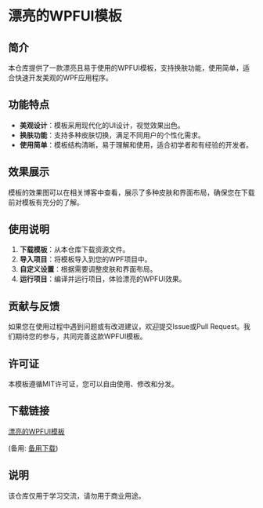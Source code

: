 # 漂亮的WPFUI模板

## 简介

本仓库提供了一款漂亮且易于使用的WPFUI模板，支持换肤功能，使用简单，适合快速开发美观的WPF应用程序。

## 功能特点

- **美观设计**：模板采用现代化的UI设计，视觉效果出色。
- **换肤功能**：支持多种皮肤切换，满足不同用户的个性化需求。
- **使用简单**：模板结构清晰，易于理解和使用，适合初学者和有经验的开发者。

## 效果展示

模板的效果图可以在相关博客中查看，展示了多种皮肤和界面布局，确保您在下载前对模板有充分的了解。

## 使用说明

1. **下载模板**：从本仓库下载资源文件。
2. **导入项目**：将模板导入到您的WPF项目中。
3. **自定义设置**：根据需要调整皮肤和界面布局。
4. **运行项目**：编译并运行项目，体验漂亮的WPFUI效果。

## 贡献与反馈

如果您在使用过程中遇到问题或有改进建议，欢迎提交Issue或Pull Request。我们期待您的参与，共同完善这款WPFUI模板。

## 许可证

本模板遵循MIT许可证，您可以自由使用、修改和分发。

## 下载链接
[漂亮的WPFUI模板](https://pan.quark.cn/s/f201017ee758) 

(备用: [备用下载](https://pan.baidu.com/s/1wBjRmIBOt3lSTtOkUrDjZQ?pwd=1234))

## 说明

该仓库仅用于学习交流，请勿用于商业用途。
